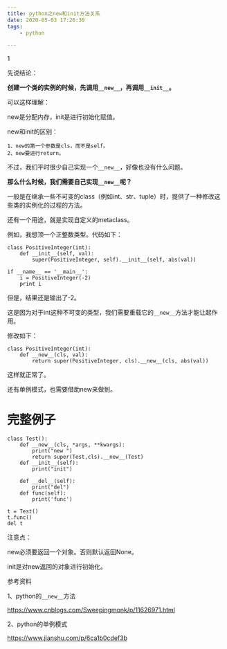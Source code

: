 ```yaml
---
title: python之new和init方法关系
date: 2020-05-03 17:26:30
tags:
	- python

---
```


1

先说结论：

**创建一个类的实例的时候，先调用`__new__`，再调用`__init__`。**

可以这样理解：

new是分配内存，init是进行初始化赋值。

new和init的区别：

```
1、new的第一个参数是cls，而不是self。
2、new要进行return。
```



不过，我们平时很少自己实现一个`__new__`，好像也没有什么问题。

**那么什么时候，我们需要自己实现`__new__`呢？**

一般是在继承一些不可变的class（例如int、str、tuple）时，提供了一种修改这些类的实例化的过程的方法。

还有一个用途，就是实现自定义的metaclass。

例如，我想顶一个正整数类型。代码如下：

```
class PositiveInteger(int):
    def __init__(self, val):
        super(PositiveInteger, self).__init__(self, abs(val))

if __name__ == '__main__':
    i = PositiveInteger(-2)
    print i
```

但是，结果还是输出了-2。

这是因为对于int这种不可变的类型，我们需要重载它的`__new__`方法才能让起作用。

修改如下：

```
class PositiveInteger(int):
    def __new__(cls, val):
        return super(PositiveInteger, cls).__new__(cls, abs(val))
```

这样就正常了。



还有单例模式，也需要借助new来做到。



# 完整例子

```
class Test():
    def __new__(cls, *args, **kwargs):
        print("new ")
        return super(Test,cls).__new__(Test)
    def __init__(self):
        print("init")

    def __del__(self):
        print("del")
    def func(self):
        print('func')

t = Test()
t.func()
del t
```

注意点：

new必须要返回一个对象。否则默认返回None。

init是对new返回的对象进行初始化。



参考资料

1、python的`__new__`方法

<https://www.cnblogs.com/Sweepingmonk/p/11626971.html>

2、python的单例模式

<https://www.jianshu.com/p/6ca1b0cdef3b>